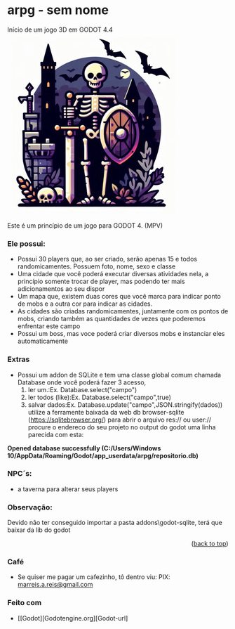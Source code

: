 <a id="readme-top"></a>
# arpg - sem nome
Início de um jogo 3D em GODOT 4.4
<img src="assets/images/logo.png">

Este é um princípio de um jogo para GODOT 4. (MPV)


### Ele possui:
* Possui 30 players que, ao ser criado, serão apenas 15 e todos randomicamentes. Possuem foto, nome, sexo e classe
* Uma cidade que você poderá executar diversas atividades nela, a princípio somente trocar de player, mas podendo ter mais adicionamentos ao seu dispor
* Um mapa que, existem duas cores que você marca para indicar ponto de mobs e a outra cor para indicar as cidades.
* As cidades são criadas randomicamentes, juntamente com os pontos de mobs, criando também as quantidades de vezes que poderemos enfrentar este campo
* Possui um boss, mas voce poderá criar diversos mobs e instanciar eles automaticamente

### Extras
* Possui um addon de SQLite e tem uma classe global comum chamada Database onde você poderá fazer 3 acesso, 
	1. ler um.:Ex. Database.select("campo")
	2. ler todos (like):Ex. Database.select("campo",true)
	3. salvar dados:Ex. Database.update("campo",JSON.stringify(dados))
utilize a ferramente baixada da web db browser-sqlite (https://sqlitebrowser.org/) para abrir o arquivo res:// ou user://  procure o endereco do seu 
projeto no output do godot uma linha parecida com esta:

<strong>Opened database successfully (C:/Users/Windows 10/AppData/Roaming/Godot/app_userdata/arpg/repositorio.db)</strong>


### NPC´s:
* a taverna para alterar seus players

### Observação:
Devido não ter conseguido importar a pasta addons\godot-sqlite, terá que baixar da lib do godot

<p align="right">(<a href="#readme-top">back to top</a>)</p>

### Café
* Se quiser me pagar um cafezinho, tô dentro viu: PIX: marreis.a.reis@gmail.com


### Feito com
* [[Godot][Godotengine.org][Godot-url]